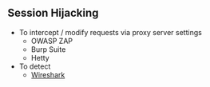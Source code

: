 ## Session Hijacking

- To intercept / modify requests via proxy server settings
  - OWASP ZAP
  - Burp Suite
  - Hetty
- To detect
  - [Wireshark](../08-sniffing/08-overview.md#detect-mitm-session-hijacking)